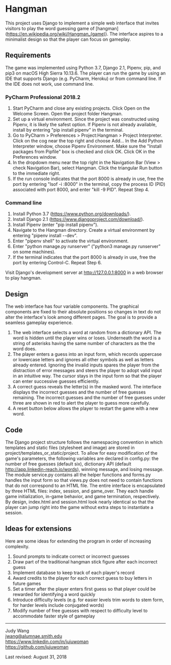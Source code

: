 # Hangman

This project uses Django to implement a simple web interface that invites visitors to play the word guessing game of [hangman] (https://en.wikipedia.org/wiki/Hangman_(game)). The interface aspires to a minimalist design so that the player can focus on gameplay.

## Requirements
The game was  implemented using Python 3.7, Django 2.1, Pipenv, pip, and pip3 on macOS High Sierra 10.13.6. The player can run the game by using an IDE that supports Django (e.g. PyCharm, Heroku) or from command line. If the IDE does not work, use command line.

### PyCharm Professional 2018.2
1. Start PyCharm and close any existing projects. Click Open on the Welcome Screen. Open the project folder Hangman.
2. Set up a virtual environment. Since the project was constructed using Pipenv, it is likely the safest option. If Pipenv is not already available, install by entering "pip install pipenv" in the terminal.
3. Go to PyCharm > Preferences > Project:Hangman > Project Interpreter. Click on the cog near the top right and choose Add... In the Add Python Interpreter window, choose Pipenv Environment. Make sure the "Install packages from Pipfile" box is checked and click OK. Click OK in the Preferences window.  
4. In the dropdown menu near the top right in the Navigation Bar (View > check Navigation Bar), select Hangman. Click the triangular Run button to the immediate right.
5. If the run console indicates that the port 8000 is already in use, free the port by entering "lsof -i :8000" in the terminal, copy the process ID (PID) associated with port 8000, and enter "kill -9 PID". Repeat Step 4.

### Command line
1. Install Python 3.7 (https://www.python.org/downloads/).
2. Install Django 2.1 (https://www.djangoproject.com/download/).
3. Install Pipenv (enter "pip install pipenv").
4. Navigate to the Hangman directory. Create a virtual environment by entering "pipenv install --dev".
5. Enter "pipenv shell" to activate the virtual environment.
6. Enter "python manage.py runserver" ("python3 manage.py runserver" on some machines).
7. If the terminal indicates that the port 8000 is already in use, free the port by entering Control-C. Repeat Step 6.

Visit Django's development server at http://127.0.0.1:8000 in a web browser to play hangman.

## Design
The web interface has four variable components. The graphical components are fixed to their absolute positions so changes in text do not alter the interface's look among different pages. The goal is to provide a seamless gameplay experience.
1. The web interface selects a word at random from a dictionary API. The word is hidden until the player wins or loses. Underneath the word is a string of asterisks having the same number of characters as the the word does.
2. The player enters a guess into an input form, which records uppercase or lowercase letters and ignores all other symbols as well as letters already entered. Ignoring the invalid inputs spares the player from the distraction of error messages and steers the player to adopt valid input in an intuitive way. The cursor stays in the input form so that the player can enter successive guesses efficiently. 
3. A correct guess reveals the letter(s) in the masked word. The interface displays the incorrect guesses and the number of free guesses remaining. The incorrect guesses and the number of free guesses under three are shown in red to alert the player to guess more carefully. 
4. A reset button below allows the player to restart the game with a new word. 

## Code
The Django project structure follows the namespacing convention in which templates and static files (stylesheet and image) are stored in project/templates_or_static/project. To allow for easy modification of the game's parameters, the following variables are declared in config.py: the number of free guesses (default six), dictionary API (default http://app.linkedin-reach.io/words), winning message, and losing message. The module service.py contains all the helper functions and forms.py handles the input form so that views.py does not need to contain functions that do not correspond to an HTML file. The entire interface is encapsulated by three HTML files: index, session, and game_over. They each handle game initialization, in-game behavior, and game termination, respectively. By design, index.html and session.html look nearly identical so that the player can jump right into the game without extra steps to instantiate a session.  

## Ideas for extensions
Here are some ideas for extending the program in order of increasing complexity.
1. Sound prompts to indicate correct or incorrect guesses
2. Draw part of the traditional hangman stick figure after each incorrect guess
3. Implement database to keep track of each player's record
4. Award credits to the player for each correct guess to buy letters in future games
5. Set a timer after the player enters first guess so that player could be rewarded for identifying a word quickly
6. Introduce difficulty levels (e.g. for easier levels trim words to stem form, for harder levels include conjugated words)
7. Modify number of free guesses with respect to difficulty level to accommodate faster style of gameplay

---
Judy Wang  
jwang@alumnae.smith.edu  
https://www.linkedin.com/in/jujuwoman  
https://github.com/jujuwoman  

Last revised: August 31, 2018
